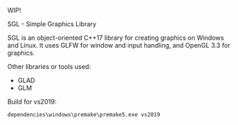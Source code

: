 WIP!

SGL - Simple Graphics Library

SGL is an object-oriented C++17 library for creating graphics on Windows and Linux. It uses GLFW for window and input handling, and OpenGL 3.3 for graphics.

Other libraries or tools used:
- GLAD
- GLM

Build for vs2019:
```
dependencies\windows\premake\premake5.exe vs2019
```
